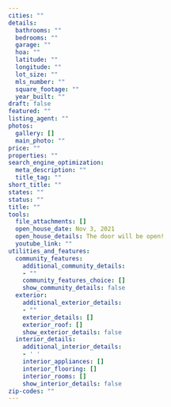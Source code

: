 ```yaml
---
cities: ""
details:
  bathrooms: ""
  bedrooms: ""
  garage: ""
  hoa: ""
  latitude: ""
  longitude: ""
  lot_size: ""
  mls_number: ""
  square_footage: ""
  year_built: ""
draft: false
featured: ""
listing_agent: ""
photos:
  gallery: []
  main_photo: ""
price: ""
properties: ""
search_engine_optimization:
  meta_description: ""
  title_tag: ""
short_title: ""
states: ""
status: ""
title: ""
tools:
  file_attachments: []
  open_house_date: Nov 3, 2021
  open_house_details: The door will be open!
  youtube_link: ""
utilities_and_features:
  community_features:
    additional_community_details:
    - ""
    community_features_choice: []
    show_community_details: false
  exterior:
    additional_exterior_details:
    - ""
    exterior_details: []
    exterior_roof: []
    show_exterior_details: false
  interior_details:
    additional_interior_details:
    - ' '
    interior_appliances: []
    interior_flooring: []
    interior_rooms: []
    show_interior_details: false
zip-codes: ""
---
```

